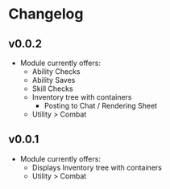 # Changelog

## v0.0.2
- Module currently offers:
  - Ability Checks
  - Ability Saves
  - Skill Checks
  - Inventory tree with containers
    - Posting to Chat / Rendering Sheet
  - Utility > Combat

## v0.0.1
- Module currently offers: 
  - Displays Inventory tree with containers
  - Utility > Combat
